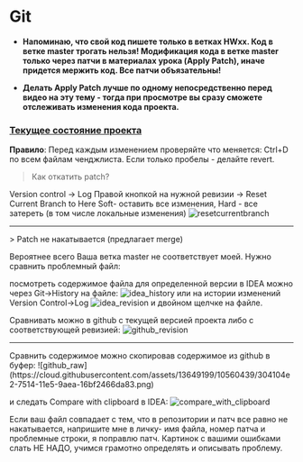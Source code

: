 Git
==============

- **Напоминаю, что cвой код пишете только в ветках HWxx. Код в ветке master трогать нельзя!
Модификация кода в ветке master только через патчи в материалах урока (Apply Patch), иначе придется мержить код.
Все патчи объязательны!**

- **Делать Apply Patch лучше по одному непосредственно перед видео на эту тему - тогда при просмотре вы сразу сможете отслеживать изменения кода проекта.**

### <a href="https://github.com/JavaWebinar/topjava06/commits/master">Текущее состояние проекта</a>

**Правило**: Перед каждым изменением проверяйте что меняется: Ctrl+D по всем файлам ченджлиста.
Если только пробелы - делайте revert.

> Как откатить patch?

Version control -> Log
Правой кнопкой на нужной ревизии -> Reset Current Branch to Here
Soft- оставить все изменения, Hard - все затереть (в том числе локальные изменения)
![resetcurrentbranch](https://cloud.githubusercontent.com/assets/13649199/10559911/03be0a98-7503-11e5-98c6-eea3f062aba5.png)

<hr>
> Patch не накатывается (предлагает merge)

Вероятнее всего Ваша ветка master не соответствует моей.
Нужно сравнить проблемный файл:

посмотреть содержимое файла для определенной версии в IDEA можно
через Git->History на файле:
![idea_history](https://cloud.githubusercontent.com/assets/13649199/10560189/9f6b6046-750b-11e5-863e-6084cdeeb3ed.png)
или на истории изменений Version Control->Log
![idea_revision](https://cloud.githubusercontent.com/assets/13649199/10560200/e585d67e-750b-11e5-865c-a9485c68435f.png)
и двойном щелчке на файле.

Сравнивать можно в github с текущей версией проекта либо с соответствующей ревизией:
![github_revision](https://cloud.githubusercontent.com/assets/13649199/10560234/347dbeda-750d-11e5-8b03-a1b62b94166d.png)

<hr>
Сравнить содержимое можно скопировав содержимое из github в буфер:
![github_raw](https://cloud.githubusercontent.com/assets/13649199/10560439/304104e2-7514-11e5-9aea-16bf2466da83.png)

и следать Compare with clipboard в IDEA:
![compare_with_clipboard](https://cloud.githubusercontent.com/assets/13649199/10560411/4be3809a-7513-11e5-914e-94b4efb5b08e.png)

Если ваш файл совпадает с тем, что в репозитории и патч все равно не накатывается, напришите мне в личку- имя файла, номер патча и проблемные строки, я поправлю патч. Картинок с вашими ошибками слать НЕ НАДО, учимся грамотно определять и описывать проблему.